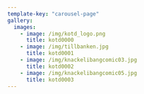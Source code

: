 ```yaml
---
template-key: "carousel-page"
gallery:
  images:
    - image: /img/kotd_logo.png
      title: kotd0000
    - image: /img/tillbanken.jpg
      title: kotd0001
    - image: /img/knackelibangcomic03.jpg
      title: kotd0002
    - image: /img/knackelibangcomic05.jpg
      title: kotd0003
---
```


